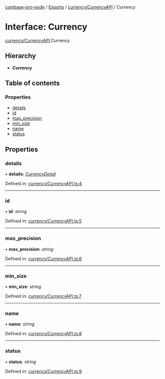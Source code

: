 [coinbase-pro-node](../../README.md) / [Exports](../../modules.md) / [currency/CurrencyAPI](../../modules/currency_currencyapi.md) / Currency

# Interface: Currency

[currency/CurrencyAPI](../../modules/currency_currencyapi.md).Currency

## Hierarchy

- **Currency**

## Table of contents

### Properties

- [details](currencyapi.currency.md#details)
- [id](currencyapi.currency.md#id)
- [max_precision](currencyapi.currency.md#max_precision)
- [min_size](currencyapi.currency.md#min_size)
- [name](currencyapi.currency.md#name)
- [status](currencyapi.currency.md#status)

## Properties

### details

• **details**: [_CurrencyDetail_](currencyapi.currencydetail.md)

Defined in: [currency/CurrencyAPI.ts:4](https://github.com/bennycode/coinbase-pro-node/blob/3350621/src/currency/CurrencyAPI.ts#L4)

---

### id

• **id**: _string_

Defined in: [currency/CurrencyAPI.ts:5](https://github.com/bennycode/coinbase-pro-node/blob/3350621/src/currency/CurrencyAPI.ts#L5)

---

### max_precision

• **max_precision**: _string_

Defined in: [currency/CurrencyAPI.ts:6](https://github.com/bennycode/coinbase-pro-node/blob/3350621/src/currency/CurrencyAPI.ts#L6)

---

### min_size

• **min_size**: _string_

Defined in: [currency/CurrencyAPI.ts:7](https://github.com/bennycode/coinbase-pro-node/blob/3350621/src/currency/CurrencyAPI.ts#L7)

---

### name

• **name**: _string_

Defined in: [currency/CurrencyAPI.ts:8](https://github.com/bennycode/coinbase-pro-node/blob/3350621/src/currency/CurrencyAPI.ts#L8)

---

### status

• **status**: _string_

Defined in: [currency/CurrencyAPI.ts:9](https://github.com/bennycode/coinbase-pro-node/blob/3350621/src/currency/CurrencyAPI.ts#L9)
